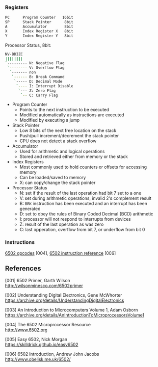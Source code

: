 ### Registers

```bash
PC      Program Counter   16bit
SP      Stack Pointer      8bit
A       Accumulator        8bit
X       Index Register X   8bit
Y       Index Register Y   8bit
```

Processor Status, 8bit:

```bash
NV-BDIZC
||||||||
`--------- N: Negative Flag
 `-------- V: Overflow Flag
  `------- non
   `------ B: Break Command
    `----- D: Decimal Mode
     `---- I: Interrupt Disable
      `--- Z: Zero Flag
       `-- C: Carry Flag
```

* Program Counter
  - Points to the next instruction to be executed
  - Modified automatically as instructions are executed
  - Modified by executing a jump
* Stack Pointer
  - Low 8 bits of the next free location on the stack
  - Push/pull increment/decrement the stack pointer
  - CPU does not detect a stack overflow
* Accumulator
  - Used for arithmetic and logical operations
  - Stored and retrieved either from memory or the stack
* Index Registers
  - Most commonly used to hold counters or offsets for accessing memory
  - Can be loaded/saved to memory
  - X: can copy/change the stack pointer
* Processor Status
  - N: set if the result of the last operation had bit 7 set to a one
  - V: set during arithmetic operations, invalid 2's complement result
  - B: `BRK` instruction has been executed and an interrupt has been generated
  - D: set to obey the rules of Binary Coded Decimal (BCD) arithmetic
  - I: processor will not respond to interrupts from devices
  - Z: result of the last operation as was zero
  - C: last opperation, overflow from bit 7, or underflow from bit 0

### Instructions

[6502 opcodes](http://www.6502.org/tutorials/6502opcodes.html) [004], 
[6502 instruction reference](http://www.obelisk.me.uk/6502/reference.html) [006]

## References

[001] 6502 Primer, Garth Wilson  
http://wilsonminesco.com/6502primer

[002] Understanding Digital Electronics, Gene McWhorter  
https://archive.org/details/UnderstandingDigitalElectronics

[003] An Introduction to Microcomputers Volume 1, Adam Osborn  
https://archive.org/details/AnIntroductionToMicroprocessorsVolume1

[004] The 6502 Microprocessor Resource  
http://www.6502.org

[005] Easy 6502, Nick Morgan  
https://skilldrick.github.io/easy6502

[006] 6502 Introduction, Andrew John Jacobs  
http://www.obelisk.me.uk/6502/

